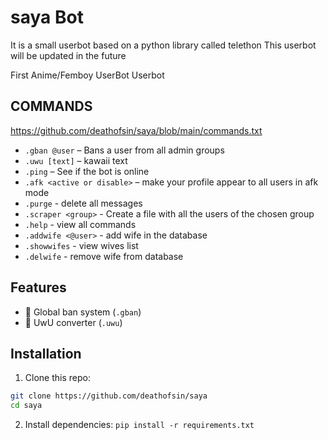 # saya Bot 
It is a small userbot based on a python library called telethon
This userbot will be updated in the future

First Anime/Femboy UserBot
Userbot 
## COMMANDS
https://github.com/deathofsin/saya/blob/main/commands.txt
- `.gban @user` – Bans a user from all admin groups
- `.uwu [text]` – kawaii text
- `.ping` –  See if the bot is online
- `.afk <active or disable>` – make your profile appear to all users in afk mode
- `.purge` - delete all messages
- `.scraper <group>` - Create a file with all the users of the chosen group
- `.help` - view all commands
- `.addwife <@user>` - add wife in the database
- `.showwifes` - view wives list
- `.delwife` - remove wife from database
## Features

- 🔨 Global ban system (`.gban`)
- 💬 UwU converter (`.uwu`)

## Installation

1. Clone this repo:
```bash
git clone https://github.com/deathofsin/saya
cd saya
```
2. Install dependencies:
`pip install -r requirements.txt`

